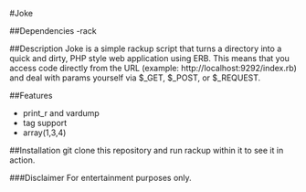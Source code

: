#Joke

##Dependencies
-rack


##Description
Joke is a simple rackup script that turns a directory into a quick and dirty, PHP style web application using ERB. This means that you access code directly from the URL (example: http://localhost:9292/index.rb) and deal with params yourself via $_GET, $_POST, or $_REQUEST. 

##Features
- print_r and vardump
- <? and ?> tag support
- array(1,3,4)

##Installation
git clone this repository and run rackup within it to see it in action.


###Disclaimer
For entertainment purposes only.
